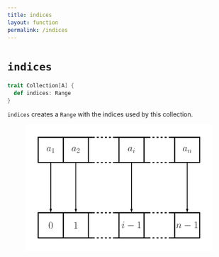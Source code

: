 ```yaml
---
title: indices
layout: function
permalink: /indices
---
```


# `indices`

~~~ scala
trait Collection[A] {
  def indices: Range
}
~~~

`indices` creates a `Range` with the indices used by this collection.

<figure class="diagram">
  <img src="images/indices.svg" alt="indices function">
  <!-- <figcaption class="diagram-desc"></figcaption> -->
</figure>
